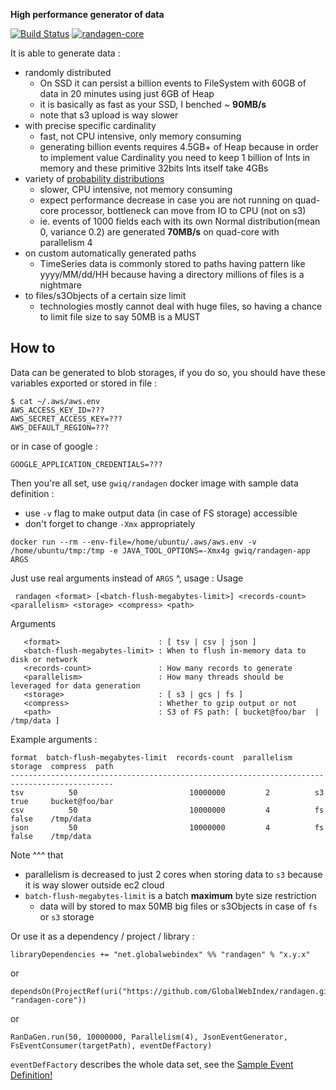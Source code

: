 **High performance generator of data**

[![Build Status](https://drone.globalwebindex.com/api/badges/GlobalWebIndex/randagen/status.svg)](https://drone.in.globalwebindex.com/GlobalWebIndex/randagen)
[![randagen-core](https://api.bintray.com/packages/gwidx/maven/randagen-core/images/download.svg) ](https://bintray.com/gwidx/maven/randagen-core/_latestVersion)

It is able to generate data :
 - randomly distributed
    - On SSD it can persist a billion events to FileSystem with 60GB of data in 20 minutes using just 6GB of Heap 
    - it is basically as fast as your SSD, I benched ~ **90MB/s** 
    - note that s3 upload is way slower
 - with precise specific cardinality
    - fast, not CPU intensive, only memory consuming 
    - generating billion events requires 4.5GB+ of Heap because in order to implement value Cardinality you need to
      keep 1 billion of Ints in memory and these primitive 32bits Ints itself take 4GBs
 - variety of [probability distributions](https://commons.apache.org/proper/commons-math/userguide/distribution.html)
    - slower, CPU intensive, not memory consuming
    - expect performance decrease in case you are not running on quad-core processor, bottleneck can move from IO to CPU (not on s3)
    - ie. events of 1000 fields each with its own Normal distribution(mean 0, variance 0.2) are generated **70MB/s** on quad-core with parallelism 4
 - on custom automatically generated paths
    - TimeSeries data is commonly stored to paths having pattern like yyyy/MM/dd/HH because having a directory millions of files is a nightmare
 - to files/s3Objects of a certain size limit
    - technologies mostly cannot deal with huge files, so having a chance to limit file size to say 50MB is a MUST
 
## How to

Data can be generated to blob storages, if you do so, you should have these variables exported or stored in file :
```
$ cat ~/.aws/aws.env 
AWS_ACCESS_KEY_ID=???
AWS_SECRET_ACCESS_KEY=???
AWS_DEFAULT_REGION=???
```
or in case of google :
```
GOOGLE_APPLICATION_CREDENTIALS=???
```

Then you're all set, use `gwiq/randagen` docker image with sample data definition :
 - use `-v` flag to make output data (in case of FS storage) accessible 
 - don't forget to change `-Xmx` appropriately 

```
docker run --rm --env-file=/home/ubuntu/.aws/aws.env -v /home/ubuntu/tmp:/tmp -e JAVA_TOOL_OPTIONS=-Xmx4g gwiq/randagen-app ARGS
```

Just use real arguments instead of `ARGS` ^, usage :
Usage
```
 randagen <format> [<batch-flush-megabytes-limit>] <records-count> <parallelism> <storage> <compress> <path>
```
Arguments
```
   <format>                      : [ tsv | csv | json ]
   <batch-flush-megabytes-limit> : When to flush in-memory data to disk or network
   <records-count>               : How many records to generate
   <parallelism>                 : How many threads should be leveraged for data generation
   <storage>                     : [ s3 | gcs | fs ]
   <compress>                    : Whether to gzip output or not
   <path>                        : S3 of FS path: [ bucket@foo/bar  | /tmp/data ]
```
Example arguments :
```
format  batch-flush-megabytes-limit  records-count  parallelism  storage  compress  path
---------------------------------------------------------------------------------------------
tsv          50                         10000000         2          s3       true     bucket@foo/bar
csv          50                         10000000         4          fs       false    /tmp/data
json         50                         10000000         4          fs       false    /tmp/data
```

Note ^^^ that 
 - parallelism is decreased to just 2 cores when storing data to `s3` because it is way slower outside ec2 cloud
 - `batch-flush-megabytes-limit` is a batch **maximum** byte size restriction
    - data will by stored to max 50MB big files or s3Objects in case of `fs` or `s3` storage 

Or use it as a dependency / project / library :

```
libraryDependencies += "net.globalwebindex" %% "randagen" % "x.y.x"
```
or
```
dependsOn(ProjectRef(uri("https://github.com/GlobalWebIndex/randagen.git#vx.y.x"), "randagen-core"))
```
or
```
RanDaGen.run(50, 10000000, Parallelism(4), JsonEventGenerator, FsEventConsumer(targetPath), eventDefFactory)
```

`eventDefFactory` describes the whole data set, see the [Sample Event Definition!](core/src/main/scala/gwi/randagen/SampleEventDefFactory.scala)

